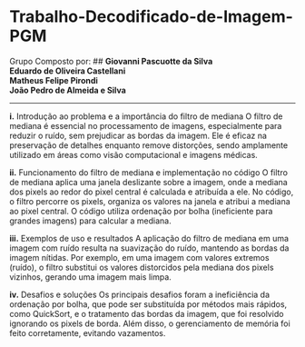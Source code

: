 # Trabalho-Decodificado-de-Imagem-PGM

<p>
  Grupo Composto por:
##
  
  <strong>
  Giovanni Pascuotte da Silva
    <br>
  Eduardo de Oliveira Castellani
    <br>
  Matheus Felipe Pirondi
    <br>
  João Pedro de Almeida e Silva
    <br>
  </strong>
</p>
<hr>
<p><strong>i.</strong> Introdução ao problema e a importância do filtro de mediana
O filtro de mediana é essencial no processamento de imagens, especialmente para reduzir o ruído, sem prejudicar as bordas da imagem. Ele é eficaz na preservação de detalhes enquanto remove distorções, sendo amplamente utilizado em áreas como visão computacional e imagens médicas.

<strong>ii.</strong>  Funcionamento do filtro de mediana e implementação no código
O filtro de mediana aplica uma janela deslizante sobre a imagem, onde a mediana dos pixels ao redor do pixel central é calculada e atribuída a ele. No código, o filtro percorre os pixels, organiza os valores na janela e atribui a mediana ao pixel central. O código utiliza ordenação por bolha (ineficiente para grandes imagens) para calcular a mediana.

<strong>iii.</strong>  Exemplos de uso e resultados
A aplicação do filtro de mediana em uma imagem com ruído resulta na suavização do ruído, mantendo as bordas da imagem nítidas. Por exemplo, em uma imagem com valores extremos (ruído), o filtro substitui os valores distorcidos pela mediana dos pixels vizinhos, gerando uma imagem mais limpa.

<strong>iv.</strong>  Desafios e soluções
Os principais desafios foram a ineficiência da ordenação por bolha, que pode ser substituída por métodos mais rápidos, como QuickSort, e o tratamento das bordas da imagem, que foi resolvido ignorando os pixels de borda. Além disso, o gerenciamento de memória foi feito corretamente, evitando vazamentos.</p>
